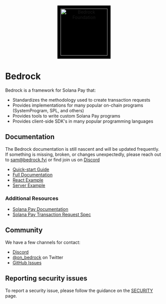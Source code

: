 <p align="center">
  <a href="https://bedrock.fyi">
    <img alt="Bedrock Foundation" src="https://storage.googleapis.com/bedrock-platform-assets-production-mainnet/brand/bedrock-logo.png" style="background: black; padding: 10px" width="150" />
  </a>
</p>

# Bedrock
Bedrock is a framework for Solana Pay that:

- Standardizes the methodology used to create transaction requests
- Provides implementations for many popular on-chain programs (SystemProgram, SPL, and others)
- Provides tools to write custom Solana Pay programs
- Provides client-side SDK's in many popular programming languages

## Documentation
The Bedrock documentation is still nascent and will be updated frequently. If something is missing, broken, or changes unexpectedly, please reach out to sam@bedrock.fyi or find join us on [Discord](https://discord.gg/9vSSv9tyud)

- [Quick-start Guide](https://docs.bedrock.fyi/guides/quick-start)
- [Full Documentation](https://docs.bedrock.fyi)
- [React Example](https://github.com/bedrock-foundation/bedrock/tree/master/packages/example/react)
- [Server Example](https://github.com/bedrock-foundation/bedrock/tree/master/packages/example/express)

### Additional Resources
- [Solana Pay Documentation](https://docs.solanapay.com/)
- [Solana Pay Transaction Request Spec](https://github.com/solana-labs/solana-pay/blob/master/SPEC.md#specification-transaction-request)

## Community

We have a few channels for contact:

- [Discord](https://discord.gg/9vSSv9tyud)
- [@on_bedrock](https://twitter.com/on_bedrock) on Twitter
- [GitHub Issues](https://github.com/bedrock-foundation/bedrock/issues)


## Reporting security issues

To report a security issue, please follow the guidance on the [SECURITY](SECURITY.md) page.
